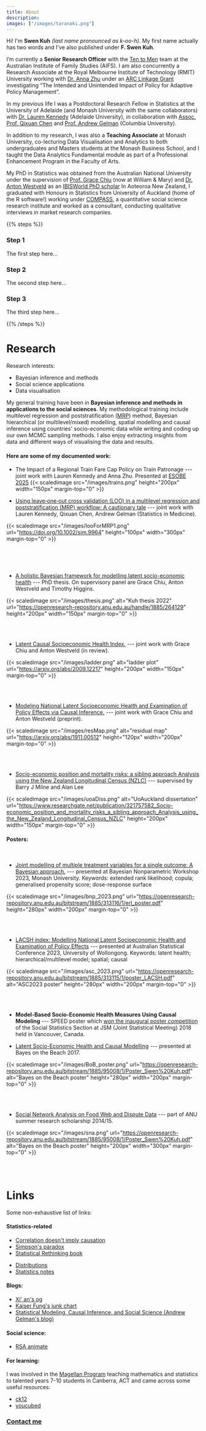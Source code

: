 ```yaml
---
title: About
description: 
images: ["/images/taranaki.png"]
---
```


Hi! I'm **Swen Kuh** _(last name pronounced as k-oo-h)_. My first name actually has two words and I've also published under **F. Swen Kuh**. 

I’m currently a **Senior Research Officer** with the [Ten to Men](https://aifs.gov.au/tentomen) team at the Australian Institute of Family Studies (AIFS). I am also concurrently a Research Associate at the Royal Melbourne Institute of Technology (RMIT) University working with [Dr. Anna Zhu](https://annazhu.site/) under an [ARC Linkage Grant](https://dataportal.arc.gov.au/NCGP/Web/Grant/Grant/LP230100121) investigating “The Intended and Unintended Impact of Policy for Adaptive Policy Management”.

In my previous life I was a Postdoctoral Research Fellow in Statistics at the University of Adelaide (and Monash University with the same collaborators) with [Dr. Lauren Kennedy](https://jazzystats.com/about.html)  (Adelaide University), in collaboration with [Assoc. Prof. Qixuan Chen](https://www.publichealth.columbia.edu/profile/qixuan-chen-phd) and [Prof. Andrew Gelman](http://www.stat.columbia.edu/~gelman/)  (Columbia University). 

In addition to my research, I was also a **Teaching Associate** at Monash University, co-lecturing Data Visualisation and Analytics to both undergraduates and Masters students at the Monash Business School, and I taught the Data Analytics Fundamental module as part of a Professional Enhancement Program in the Faculty of Arts.

My PhD in Statistics was obtained from the Australian National University under the supervision of [Prof. Grace Chiu](https://www.vims.edu/people/chiu_gs/)  (now at William & Mary) and [Dr. Anton Westveld](https://westveld-statsci.com/) as an [IBISWorld PhD scholar](https://www.anu.edu.au/giving/impact-stories/nurturing-new-ideas) In Aoteoroa New Zealand, I graduated with Honours in Statistics from University of Auckland (home of the R software!) working under [COMPASS](https://www.auckland.ac.nz/en/arts/our-research/research-institutes-centres-groups/compass.html), a quantitative social science research institute and worked as a consultant, conducting qualitative interviews in market research companies.

{{% steps %}}

### Step 1

The first step here...

### Step 2

The second step here...

### Step 3

The third step here...

{{% /steps %}}

# Research

Research interests:
- Bayesian inference and methods 
- Social science applications
- Data visualisation

My general training have been in **Bayesian inference and methods in applications to the social sciences**. My methodological training include multilevel regression and poststratification ([MRP](https://en.wikipedia.org/wiki/Multilevel_regression_with_poststratification)) method, Bayesian hierarchical (or multilevel/mixed) modelling, spatial modelling and causal inference using countries' socio-economic data while writing and coding up our own MCMC sampling methods. I also enjoy extracting insights from data and different ways of visualising the data and results. 
 

#### Here are some of my documented work:

- The Impact of a Regional Train Fare Cap Policy on Train
Patronage --- joint work with Lauren Kennedy and Anna Zhu. Presented at [ESOBE 2025](https://mbs.edu/events/2025-08-26-the-european-seminar-on-bayesian-econometrics)
{{< scaledimage src="/images/trains.png" height="200px" width="150px" margin-top="0" >}}

- [Using leave‑one‑out cross validation (LOO) in a multilevel regression and poststratification (MRP) workflow: A cautionary tale](https://doi.org/10.1002/sim.9964) --- joint work with Lauren Kennedy, Qixuan Chen, Andrew Gelman (Statistics in Medicine). 

{{< scaledimage src="/images/looForMRP1.png" url="https://doi.org/10.1002/sim.9964" height="100px" width="300px" margin-top="0" >}}

<br> <br> <br>

- [A holistic Bayesian framework for modelling latent socio-economic health](https://openresearch-repository.anu.edu.au/handle/1885/264129) --- PhD thesis. On supervisory panel are Grace Chiu, Anton Westveld and Timothy Higgins. 

{{< scaledimage src="/images/thesis.png"  alt="Kuh thesis 2022" url="https://openresearch-repository.anu.edu.au/handle/1885/264129"  height="200px" width="150px" margin-top="0" >}}

<br> <br>

- [Latent Causal Socioeconomic Health Index.](https://arxiv.org/abs/2009.12217) --- joint work with Grace Chiu and Anton Westveld (in review).

{{< scaledimage src="/images/ladder.png"  alt="ladder plot" url="https://arxiv.org/abs/2009.12217"  height="200px" width="150px" margin-top="0" >}}

<br> <br>

- [Modeling National Latent Socioeconomic Health and Examination of Policy Effects via Causal Inference.](https://arxiv.org/abs/1911.00512) --- joint work with Grace Chiu and Anton Westveld (preprint). 

{{< scaledimage src="/images/resMap.png"  alt="residual map" url="https://arxiv.org/abs/1911.00512"  height="120px" width="200px" margin-top="0"  >}}

<br> <br>

- [Socio-economic position and mortality risks: a sibling approach Analysis using the New Zealand Longitudinal Census (NZLC)](https://www.researchgate.net/publication/321757582_Socio-economic_position_and_mortality_risks_a_sibling_approach_Analysis_using_the_New_Zealand_Longitudinal_Census_NZLC) --- supervised by Barry J Milne and Alan Lee

{{< scaledimage src="/images/uoaDiss.png"  alt="UoAuckland dissertation" url="https://www.researchgate.net/publication/321757582_Socio-economic_position_and_mortality_risks_a_sibling_approach_Analysis_using_the_New_Zealand_Longitudinal_Census_NZLC"  height="200px" width="150px" margin-top="0" >}}


#### Posters: 

<br>

- [Joint modelling of multiple treatment variables for a single outcome: A
Bayesian approach.](http://hdl.handle.net/1885/313116) --- presented at Bayesian Nonparametric Workshop 2023, Monash University. Keywords: extended rank likelihood; copula; generalised propensity score; dose-response surface

{{< scaledimage src="/images/bnp_2023.png" url="https://openresearch-repository.anu.edu.au/bitstream/1885/313116/1/erl_poster.pdf" height="280px" width="200px" margin-top="0"  >}}

<br> <br>

- [LACSH index: Modelling National Latent Socioeconomic Health and Examination of Policy Effects](http://hdl.handle.net/1885/313115) --- presented at Australian Statistical Conference 2023, University of Wollongong. Keywords: latent health; hierarchical/multilevel model; spatial; causal

{{< scaledimage src="/images/asc_2023.png" url="https://openresearch-repository.anu.edu.au/bitstream/1885/313115/1/poster_LACSH.pdf" alt="ASC2023 poster" height="280px" width="200px" margin-top="0" >}}

<br> <br>

- **Model-Based Socio-Economic Health Measures Using Causal Modeling** --- SPEED poster which [won the inaugural poster competition](https://x.com/AsaphChun/status/1025028890870214656) of the Social Statistics Section at JSM (Joint Statistical Meeting) 2018 held in Vancouver, Canada. 

- [Latent Socio-Economic Health and Causal Modelling](https://openresearch-repository.anu.edu.au/bitstream/1885/134344/5/BoB_poster.pdf) --- presented at Bayes on the Beach 2017. 


{{< scaledimage src="/images/BoB_poster.png" url="https://openresearch-repository.anu.edu.au/bitstream/1885/95008/1/Poster_Swen%20Kuh.pdf"  alt="Bayes on the Beach poster" height="280px" width="200px" margin-top="0" >}}

<br> <br>

- [Social Network Analysis on Food Web and Dispute Data](https://openresearch-repository.anu.edu.au/bitstream/1885/95008/1/Poster_Swen%20Kuh.pdf) --- part of ANU summer research scholarship 2014/15.


{{< scaledimage src="/images/sna.png" url="https://openresearch-repository.anu.edu.au/bitstream/1885/95008/1/Poster_Swen%20Kuh.pdf"  alt="Bayes on the Beach poster" height="200px" width="300px" margin-top="0" >}}

<br> <br>

# Links
Some non-exhaustive list of links: 
#### Statistics-related
- [Correlation doesn\'t imply causation](http://tylervigen.com/spurious-correlations)  
- [Simpson\'s paradox](https://www.forrestthewoods.com/blog/my_favorite_paradox/)  
- [Statistical Rethinking book](https://xcelab.net/rm/statistical-rethinking//)  
<!-- - Sample size calculations:  
    1) [https://conjointly.com/blog/sample-size-calculator/](https://conjointly.com/blog/sample-size-calculator/)  -->
- [Distributions](http://www.math.wm.edu/~leemis/chart/UDR/UDR.html)
- [Statistics notes](https://www-users.york.ac.uk/~mb55/pubs/pbstnote.htm)

#### Blogs:
- [Xi\' an\'s og](https://xianblog.wordpress.com/)
- [Kaiser Fung\'s junk chart](https://junkcharts.typepad.com/junk_charts/)
- [Statistical Modeling, Causal Inference, and Social Science (Andrew Gelman\'s blog)](https://statmodeling.stat.columbia.edu/)

#### Social science: 
- [RSA animate](https://www.youtube.com/playlist?list=PL39BF9545D740ECFF)

#### For learning:
I was involved in the [Magellan Program](https://www.mcss.act.edu.au/special_programs/Magellan_Program) teaching mathematics and statistics to talented years 7-10 students in Canberra, ACT and came across some useful resources:
- [ck12](https://www.ck12.org/browse/)  
- [youcubed](https://www.youcubed.org/tasks/)

### [Contact me](/contact/)